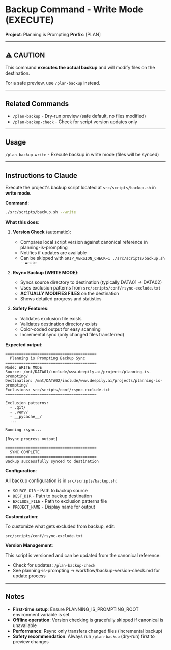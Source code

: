 # Backup Command - Write Mode (EXECUTE)

**Project**: Planning is Prompting
**Prefix**: [PLAN]

---

## ⚠️ CAUTION

This command **executes the actual backup** and will modify files on the destination.

For a safe preview, use `/plan-backup` instead.

---

## Related Commands

- `/plan-backup` - Dry-run preview (safe default, no files modified)
- `/plan-backup-check` - Check for script version updates only

---

## Usage

`/plan-backup-write` - Execute backup in write mode (files will be synced)

---

## Instructions to Claude

Execute the project's backup script located at `src/scripts/backup.sh` in **write mode**.

**Command**:
```bash
./src/scripts/backup.sh --write
```

**What this does**:

1. **Version Check** (automatic):
   - Compares local script version against canonical reference in planning-is-prompting
   - Notifies if updates are available
   - Can be skipped with `SKIP_VERSION_CHECK=1 ./src/scripts/backup.sh --write`

2. **Rsync Backup (WRITE MODE)**:
   - Syncs source directory to destination (typically DATA01 → DATA02)
   - Uses exclusion patterns from `src/scripts/conf/rsync-exclude.txt`
   - **ACTUALLY MODIFIES FILES** on the destination
   - Shows detailed progress and statistics

3. **Safety Features**:
   - Validates exclusion file exists
   - Validates destination directory exists
   - Color-coded output for easy scanning
   - Incremental sync (only changed files transferred)

**Expected output**:

```
========================================
  Planning is Prompting Backup Sync
========================================
Mode: WRITE MODE
Source: /mnt/DATA01/include/www.deepily.ai/projects/planning-is-prompting/
Destination: /mnt/DATA02/include/www.deepily.ai/projects/planning-is-prompting/
Exclusions: src/scripts/conf/rsync-exclude.txt
========================================

Exclusion patterns:
  - .git/
  - .venv/
  - __pycache__/
  ...

Running rsync...

[Rsync progress output]

========================================
  SYNC COMPLETE
========================================
Backup successfully synced to destination
```

**Configuration**:

All backup configuration is in `src/scripts/backup.sh`:
- `SOURCE_DIR` - Path to backup source
- `DEST_DIR` - Path to backup destination
- `EXCLUDE_FILE` - Path to exclusion patterns file
- `PROJECT_NAME` - Display name for output

**Customization**:

To customize what gets excluded from backup, edit:
```
src/scripts/conf/rsync-exclude.txt
```

**Version Management**:

This script is versioned and can be updated from the canonical reference:
- Check for updates: `/plan-backup-check`
- See planning-is-prompting → workflow/backup-version-check.md for update process

---

## Notes

- **First-time setup**: Ensure PLANNING_IS_PROMPTING_ROOT environment variable is set
- **Offline operation**: Version checking is gracefully skipped if canonical is unavailable
- **Performance**: Rsync only transfers changed files (incremental backup)
- **Safety recommendation**: Always run `/plan-backup` (dry-run) first to preview changes
